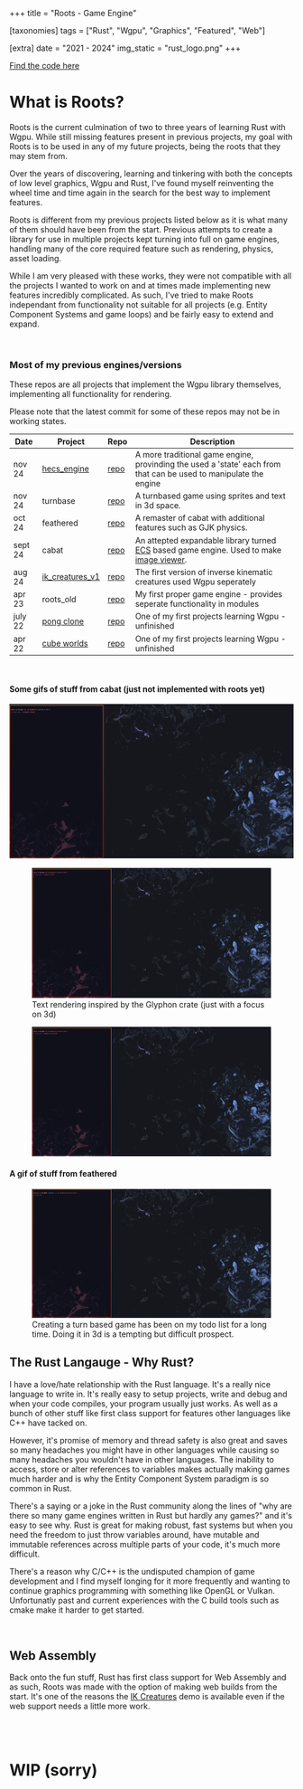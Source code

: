 +++
title = "Roots - Game Engine"

[taxonomies]
tags = ["Rust", "Wgpu", "Graphics", "Featured", "Web"]

[extra]
date = "2021 - 2024"
img_static = "rust_logo.png"
+++

[Find the code here](https://github.com/BrackenLo/roots)

# What is Roots?

Roots is the current culmination of two to three years of learning Rust with Wgpu. While still missing features present
in previous projects, my goal with Roots is to be used in any of my future projects, being the roots that they may stem 
from.

Over the years of discovering, learning and tinkering with both the concepts of low level graphics, Wgpu and Rust, I've
found myself reinventing the wheel time and time again in the search for the best way to implement features.

Roots is different from my previous projects listed below as it is what many of them should have been from the start.
Previous attempts to create a library for use in multiple projects kept turning into full on game engines, handling many
of the core required feature such as rendering, physics, asset loading.

While I am very pleased with these works, they were not compatible with all the projects I wanted to work on and at times
made implementing new features incredibly complicated. As such, I've tried to make Roots independant from functionality
not suitable for all projects (e.g. Entity Component Systems and game loops) and be fairly easy to extend and expand.

<br>

### Most of my previous engines/versions

These repos are all projects that implement the Wgpu library themselves, implementing all functionality for rendering.

Please note that the latest commit for some of these repos may not be in working states.


| Date    | Project                                             | Repo                                                    | Description
| ------- | --------------------------------------------------- | ------------------------------------------------------- | ----------------------------------------------------------------------
| nov 24  | [hecs_engine](@/projects/hecs-game/index.md)        | [repo](https://github.com/BrackenLo/hecs_engine)        | A more traditional game engine, provinding the used a 'state' each from that can be used to manipulate the engine
| nov 24  | turnbase                                            | [repo](https://github.com/BrackenLo/turnbase_0)         | A turnbased game using sprites and text in 3d space.
| oct 24  | feathered                                           | [repo](https://github.com/BrackenLo/feathered)          | A remaster of cabat with additional features such as GJK physics.
| sept 24 | cabat                                               | [repo](https://github.com/BrackenLo/cabat)              | An attepted expandable library turned [ECS](https://github.com/leudz/shipyard) based game engine. Used to make [image viewer](@/projects/image-manager/index.md).
| aug 24  | [ik_creatures_v1](@/projects/ik-creatures/index.md) | [repo](https://github.com/BrackenLo/ik_creatures)       | The first version of inverse kinematic creatures used Wgpu seperately
| apr 23  | roots_old                                           | [repo](https://github.com/BrackenLo/brackens_roots_old) | My first proper game engine - provides seperate functionality in modules
| july 22 | [pong clone](@/projects/notpong/index.md)           | [repo](https://github.com/BrackenLo/not_pong)           | One of my first projects learning Wgpu - unfinished
| apr 22  | [cube worlds](@/projects/cube-world/index.md)       | [repo](https://github.com/BrackenLo/cube_worlds)        | One of my first projects learning Wgpu - unfinished

<br>

#### Some gifs of stuff from cabat (just not implemented with roots yet)

<img src = "model_lighting.gif" />

<figure>
  <img src = "text3d.gif" />
  <figcaption>Text rendering inspired by the Glyphon crate (just with a focus on 3d)</figcaption>
</figure>

<figure>
  <img src = "texture3d.gif" />
</figure>

#### A gif of stuff from feathered

<figure>
  <img src = "turnbased.gif" />
  <figcaption>Creating a turn based game has been on my todo list for a long time. Doing it in 3d is a tempting but difficult prospect.</figcaption>
</figure>

## The Rust Langauge - Why Rust?

I have a love/hate relationship with the Rust language. It's a really nice language to write in. It's really easy to setup
projects, write and debug and when your code compiles, your program usually just works. As well as a bunch of other stuff
like first class support for features other languages like C++ have tacked on.

However, it's promise of memory and thread safety is also great and saves so many headaches you might have in other languages
while causing so many headaches you wouldn't have in other languages. The inability to access, store or alter references to
variables makes actually making games much harder and is why the Entity Component System paradigm is so common in Rust.

There's a saying or a joke in the Rust community along the lines of "why are there so many game engines written in Rust but 
hardly any games?" and it's easy to see why. Rust is great for making robust, fast systems but when you need the freedom to
just throw variables around, have mutable and immutable references across multiple parts of your code, it's much more difficult.

There's a reason why C/C++ is the undisputed champion of game development and I find myself longing for it more frequently and
wanting to continue graphics programming with something like OpenGL or Vulkan. Unfortunatly past and current experiences with
the C build tools such as cmake make it harder to get started.

<br>

## Web Assembly

Back onto the fun stuff, Rust has first class support for Web Assembly and as such, Roots was made with the option of making
web builds from the start. It's one of the reasons the [IK Creatures](@/projects/ik-creatures/index.md) demo is available even
if the web support needs a little more work.

<br><br>

# WIP (sorry)
